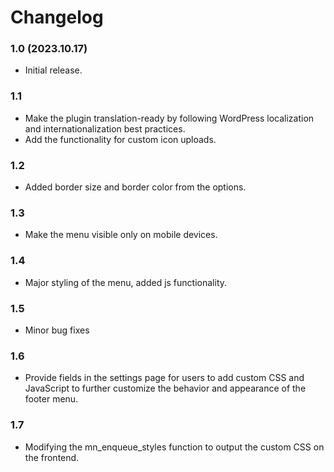 # Changelog

### 1.0 (2023.10.17)
- Initial release.

### 1.1 
- Make the plugin translation-ready by following WordPress localization and internationalization best practices.
- Add the functionality for custom icon uploads.

### 1.2
- Added border size and border color from the options.

### 1.3
- Make the menu visible only on mobile devices.

### 1.4
- Major styling of the menu, added js functionality.

### 1.5
- Minor bug fixes

### 1.6
- Provide fields in the settings page for users to add custom CSS and JavaScript to further customize the behavior and appearance of the footer menu.

### 1.7
- Modifying the mn_enqueue_styles function to output the custom CSS on the frontend.